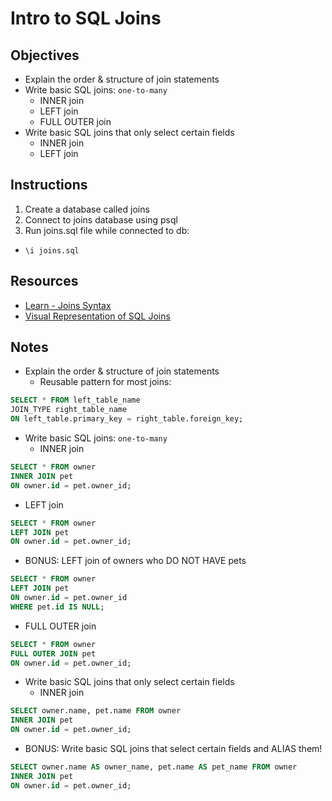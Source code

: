 # Intro to SQL Joins

## Objectives

* Explain the order & structure of join statements
* Write basic SQL joins: `one-to-many`
  - INNER join
  - LEFT join
  - FULL OUTER join
* Write basic SQL joins that only select certain fields
  - INNER join
  - LEFT join

## Instructions

1. Create a database called joins
2. Connect to joins database using psql
3. Run joins.sql file while connected to db:
  - `\i joins.sql`

## Resources

* [Learn - Joins Syntax](https://github.com/gSchool/sql-curriculum/blob/master/Joins.md#joins---syntax)
* [Visual Representation of SQL Joins](https://www.codeproject.com/Articles/33052/Visual-Representation-of-SQL-Joins)

## Notes

* Explain the order & structure of join statements
  - Reusable pattern for most joins:
```sql
SELECT * FROM left_table_name
JOIN_TYPE right_table_name
ON left_table.primary_key = right_table.foreign_key;
```

* Write basic SQL joins: `one-to-many`
  - INNER join
```sql
SELECT * FROM owner
INNER JOIN pet
ON owner.id = pet.owner_id;
```
  - LEFT join
```sql
SELECT * FROM owner
LEFT JOIN pet
ON owner.id = pet.owner_id;
```
  - BONUS: LEFT join of owners who DO NOT HAVE pets
```sql
SELECT * FROM owner
LEFT JOIN pet
ON owner.id = pet.owner_id
WHERE pet.id IS NULL;
```

  - FULL OUTER join
```sql
SELECT * FROM owner
FULL OUTER JOIN pet
ON owner.id = pet.owner_id;
```

* Write basic SQL joins that only select certain fields
  - INNER join
```sql
SELECT owner.name, pet.name FROM owner
INNER JOIN pet
ON owner.id = pet.owner_id;
```

* BONUS: Write basic SQL joins that select certain fields and ALIAS them!
```sql
SELECT owner.name AS owner_name, pet.name AS pet_name FROM owner
INNER JOIN pet
ON owner.id = pet.owner_id;
```